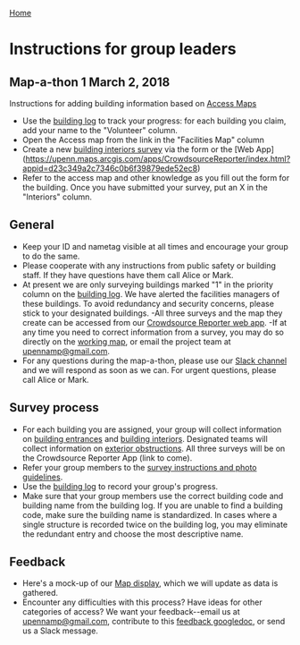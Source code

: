 [Home](http://AccessibilityMapping.github.io/AMP)

# Instructions for group leaders

## Map-a-thon 1 March 2, 2018
Instructions for adding building information based on [Access Maps](https://www.facilities.upenn.edu/maps/pennaccess)

- Use the [building log](https://docs.google.com/spreadsheets/d/1aAa76--OkCjWWZBBI-jJrrksBfilDFSyNZQ9dVgOw8I/edit?usp=sharing) to track your progress: for each building you claim, add your name to the "Volunteer" column. 
- Open the Access map from the link in the "Facilities Map" column
- Create a new [building interiors survey](https://survey123.arcgis.com/share/2ba4b327c9e3465ba39593ff6e83a037) via the form or the [Web App] (https://upenn.maps.arcgis.com/apps/CrowdsourceReporter/index.html?appid=d23c349a2c7346c0b6f39879ede52ec8)
- Refer to the access map and other knowledge as you fill out the form for the building. Once you have submitted your survey, put an X in the "Interiors" column. 


## General

- Keep your ID and nametag visible at all times and encourage your group to do the same.
- Please cooperate with any instructions from public safety or building staff. If they have questions have them call Alice or Mark.
- At present we are only surveying buildings marked "1" in the priority column on the [building log](https://docs.google.com/spreadsheets/d/1aAa76--OkCjWWZBBI-jJrrksBfilDFSyNZQ9dVgOw8I/edit?usp=sharing). We have alerted the facilities managers of these buildings. To avoid redundancy and security concerns, please stick to your designated buildings.
-All three surveys and the map they create can be accessed from our [Crowdsource Reporter web app](https://upenn.maps.arcgis.com/apps/CrowdsourceReporter/index.html?appid=d23c349a2c7346c0b6f39879ede52ec8).
-If at any time you need to correct information from a survey, you may do so directly on the [working map](https://www.arcgis.com/home/webmap/viewer.html?webmap=b42a011873df4ebd9d61e8accaee5ecb&extent=-75.2029,39.9461,-75.1827,39.9569), or email the project team at upennamp@gmail.com.
- For any questions during the map-a-thon, please use our [Slack channel](https://join.slack.com/t/accessmapping/shared_invite/enQtMzIxNjgyMTc0NTQ2LWJkOWVhN2Q2NmU2YTA5ZTRjOTUyYmQxZmNlZDhhYmIwZWJlNGEzZGVhYTUyOGZjNDkxMGVmMzUzYTE0OWM4N2Q) and we will respond as soon as we can. For urgent questions, please call Alice or Mark.

## Survey process
- For each building you are assigned, your group will collect information on [building entrances](https://survey123.arcgis.com/share/7cd2d3bd864941a8ae3f3c0182c1da1b)
 and [building interiors](https://survey123.arcgis.com/share/61cf45548cc0431c936dc00b9808705d). Designated teams will collect information on [exterior obstructions](https://survey123.arcgis.com/share/210caf35291043579e817d3b954aa2e6). All three surveys will be on the Crowdsource Reporter App (link to come).
- Refer your group members to the [survey instructions and photo guidelines](https://github.com/AccessibilityMapping/AMP/blob/master/SurveyInstructions.md).
- Use the [building log](https://docs.google.com/spreadsheets/d/1aAa76--OkCjWWZBBI-jJrrksBfilDFSyNZQ9dVgOw8I/edit?usp=sharing) to record your group's progress.
- Make sure that your group members use the correct building code and building name from the building log. If you are unable to find a building code, make sure the building name is standardized. In cases where a single structure is recorded twice on the building log, you may eliminate the redundant entry and choose the most descriptive name.

## Feedback
- Here's a mock-up of our [Map display](https://www.arcgis.com/apps/opsdashboard/index.html#/92e0137722ef4bcd9164e63df21119c4), which we will update as data is gathered.
- Encounter any difficulties with this process? Have ideas for other categories of access? We want your feedback--email us at upennamp@gmail.com, contribute to this [feedback googledoc](https://docs.google.com/document/d/1tW2kiAsPx5GITntZakYCHAG7793bLwngCgzgrSIycU4/edit?usp=sharing), or send us a Slack message.
